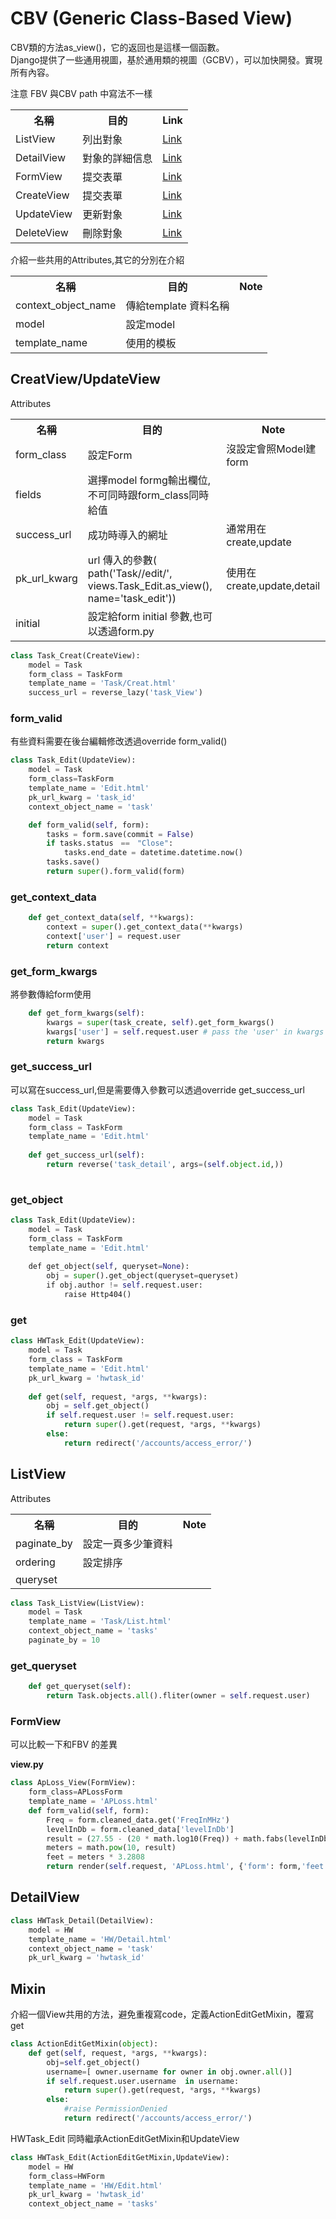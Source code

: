 # CBV (Generic Class-Based View)

CBV類的方法as_view()，它的返回也是這樣一個函數。<br>
Django提供了一些通用視圖，基於通用類的視圖（GCBV），可以加快開發。實現所有內容。<br>

注意 FBV 與CBV path 中寫法不一樣



<table>
    <tr>
        <th>名稱</th>
        <th>目的</th>   
        <th>Link</th>        
    </tr>
    <tr>
        <td>ListView</td>
        <td>列出對象</td>       
        <td> <a href = "https://ccbv.co.uk/projects/Django/2.1/django.views.generic.list/ListView/">Link</a></td>
    </tr>
    <tr>
        <td>DetailView</td>
        <td>對象的詳細信息</td>
        <td> <a href = "https://ccbv.co.uk/projects/Django/2.1/django.views.generic.detail/DetailView/">Link</a></td>
    </tr>    
    <tr>
        <td>FormView</td>
        <td>提交表單</td>
        <td> <a href = "https://ccbv.co.uk/projects/Django/2.1/django.views.generic.edit/FormView/">Link</a></td>
    </tr>
    <tr>
        <td>CreateView</td>
        <td>提交表單</td>
        <td> <a href = "https://ccbv.co.uk/projects/Django/2.1/django.views.generic.edit/CreateView/">Link</a></td>
    </tr>
    <tr>
        <td>UpdateView</td>
        <td>更新對象</td>
        <td> <a href = "https://ccbv.co.uk/projects/Django/2.1/django.views.generic.edit/UpdateView/">Link</a></td>
    </tr>
    <tr>
        <td>DeleteView</td>
        <td>刪除對象</td>
        <td> <a href = "https://ccbv.co.uk/projects/Django/2.1/django.views.generic.edit/DeleteView/">Link</a></td>
    </tr>
</table>


介紹一些共用的Attributes,其它的分別在介紹</br>
<table>
    <tr>
        <th>名稱</th>
        <th>目的</th>
        <th>Note</th>        
    </tr>
     <tr>
        <td>context_object_name</td>
        <td>傳給template 資料名稱</td>
        <td></td>
    </tr> 
    <tr>
        <td>model</td>
        <td>設定model</td>
        <td></td>
    </tr>
    <tr>
        <td>template_name</td>
        <td>使用的模板</td>
        <td></td>
    </tr>  
</table>

## CreatView/UpdateView
Attributes
<table>
    <tr>
        <th>名稱</th>
        <th>目的</th>
        <th>Note</th>        
    </tr>
    <tr>
        <td>form_class</td>
        <td>設定Form</td>
        <td>沒設定會照Model建form</td>
    </tr>
     <tr>
        <td>fields</td>
        <td>選擇model formg輸出欄位,不可同時跟form_class同時給值</td>
        <td></td>
    </tr> 
    <tr>
        <td>success_url</td>
        <td>成功時導入的網址</td>
        <td>通常用在create,update</td>
    </tr> 
    <tr>
        <td>pk_url_kwarg </td>
        <td>url 傳入的參數(　path('Task/<int:task_id>/edit/', views.Task_Edit.as_view(), name='task_edit'))</td>
        <td>使用在create,update,detail</td>
    </tr>  
    <tr>
        <td>initial</td>
        <td>設定給form initial 參數,也可以透過form.py</td>
        <td></td>
    </tr>  
</table>

```python
class Task_Creat(CreateView):
    model = Task
    form_class = TaskForm   
    template_name = 'Task/Creat.html'
    success_url = reverse_lazy('task_View')   
```

### form_valid

有些資料需要在後台編輯修改透過override form_valid()

```python
class Task_Edit(UpdateView):
    model = Task
    form_class=TaskForm  
    template_name = 'Edit.html'
    pk_url_kwarg = 'task_id'
    context_object_name = 'task' 

    def form_valid(self, form):         
        tasks = form.save(commit = False) 
        if tasks.status　==　"Close":
            tasks.end_date = datetime.datetime.now()       
        tasks.save()     
        return super().form_valid(form)    
```

### get_context_data
```python
    def get_context_data(self, **kwargs):   
        context = super().get_context_data(**kwargs)  
        context['user'] = request.user
        return context
```

### get_form_kwargs
將參數傳給form使用
```python
    def get_form_kwargs(self):
        kwargs = super(task_create, self).get_form_kwargs()
        kwargs['user'] = self.request.user # pass the 'user' in kwargs
        return kwargs   
```

### get_success_url
可以寫在success_url,但是需要傳入參數可以透過override get_success_url

```python
class Task_Edit(UpdateView):
    model = Task
    form_class = TaskForm  
    template_name = 'Edit.html' 
    
    def get_success_url(self):
        return reverse('task_detail', args=(self.object.id,))
        
```

### get_object
```python
class Task_Edit(UpdateView):
    model = Task
    form_class = TaskForm  
    template_name = 'Edit.html' 
 
    def get_object(self, queryset=None):
        obj = super().get_object(queryset=queryset)
        if obj.author != self.request.user:
            raise Http404()
```

### get

```python
class HWTask_Edit(UpdateView):
    model = Task
    form_class = TaskForm  
    template_name = 'Edit.html' 
    pk_url_kwarg = 'hwtask_id'   
 
    def get(self, request, *args, **kwargs): 
        obj = self.get_object()       
        if self.request.user != self.request.user:
            return super().get(request, *args, **kwargs)
        else:            
            return redirect('/accounts/access_error/')

```

## ListView

Attributes
<table>
    <tr>
        <th>名稱</th>
        <th>目的</th>
        <th>Note</th>        
    </tr>
     <tr>
        <td>paginate_by</td>
        <td>設定一頁多少筆資料</td>
        <td></td>
    </tr> 
    <tr>
        <td>ordering</td>
        <td>設定排序</td>
        <td></td>
    </tr>
    <tr>
        <td>queryset</td>
        <td></td>
        <td></td>
    </tr>  

</table>


```python
class Task_ListView(ListView):
    model = Task 
    template_name = 'Task/List.html'
    context_object_name = 'tasks'  
    paginate_by = 10
```



### get_queryset

```python
    def get_queryset(self):    
        return Task.objects.all().fliter(owner = self.request.user)  
```



### FormView
可以比較一下和FBV 的差異<br>

**view.py**
```python
class ApLoss_View(FormView):
    form_class=APLossForm  
    template_name = 'APLoss.html'	
    def form_valid(self, form):        
        Freq = form.cleaned_data.get('FreqInMHz')         
        levelInDb = form.cleaned_data['levelInDb']
        result = (27.55 - (20 * math.log10(Freq)) + math.fabs(levelInDb)) / 20.0
        meters = math.pow(10, result)       
        feet = meters * 3.2808            	    
        return render(self.request, 'APLoss.html', {'form': form,'feet':feet,'meters':meters})
```


 
## DetailView


```python
class HWTask_Detail(DetailView): 
    model = HW
    template_name = 'HW/Detail.html'
    context_object_name = 'task'
    pk_url_kwarg = 'hwtask_id'
```

## Mixin

介紹一個View共用的方法，避免重複寫code，定義ActionEditGetMixin，覆寫get 

   
```python
class ActionEditGetMixin(object):
    def get(self, request, *args, **kwargs): 
        obj=self.get_object()
        username=[ owner.username for owner in obj.owner.all()]
        if self.request.user.username  in username:
            return super().get(request, *args, **kwargs)
        else:
            #raise PermissionDenied
            return redirect('/accounts/access_error/')

```
HWTask_Edit 同時繼承ActionEditGetMixin和UpdateView

```python  
class HWTask_Edit(ActionEditGetMixin,UpdateView):
    model = HW
    form_class=HWForm  
    template_name = 'HW/Edit.html'
    pk_url_kwarg = 'hwtask_id'
    context_object_name = 'tasks' 






    
```
